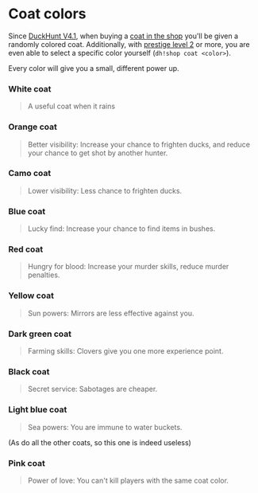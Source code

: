 # Coat colors

Since [DuckHunt V4.1](../whats-new-in-duckhunt-v4.md), when buying a [coat in the shop](https://duckhunt.me/commands/shop/coat) you'll be given a randomly colored coat. Additionally, with [prestige level 2](levels-and-experience.md#prestige-levels) or more, you are even able to select a specific color yourself \(`dh!shop coat <color>`\).

Every color will give you a small, different power up. 

### White coat

> A useful coat when it rains

### Orange coat

> Better visibility: Increase your chance to frighten ducks, and reduce your chance to get shot by another hunter.

### Camo coat 

> Lower visibility: Less chance to frighten ducks.

### Blue coat

> Lucky find: Increase your chance to find items in bushes.

### Red coat

> Hungry for blood: Increase your murder skills, reduce murder penalties.

### Yellow coat

> Sun powers: Mirrors are less effective against you.

### Dark green coat

> Farming skills: Clovers give you one more experience point.

### Black coat

> Secret service: Sabotages are cheaper.

### Light blue coat

> Sea powers: You are immune to water buckets.

\(As do all the other coats, so this one is indeed useless\)

### Pink coat

> Power of love: You can't kill players with the same coat color.





